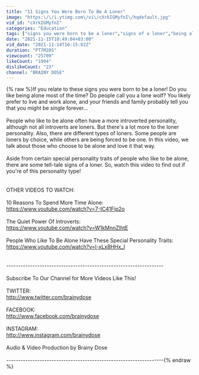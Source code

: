 ```yaml
---
title: "11 Signs You Were Born To Be A Loner"
image: "https:\/\/i.ytimg.com\/vi\/cXrkIGMyfnI\/hqdefault.jpg"
vid_id: "cXrkIGMyfnI"
categories: "Education"
tags: ["signs you were born to be a loner","signs of a loner","being alone"]
date: "2021-11-15T10:49:04+03:00"
vid_date: "2021-11-14T16:15:02Z"
duration: "PT7M28S"
viewcount: "25709"
likeCount: "1994"
dislikeCount: "23"
channel: "BRAINY DOSE"
---
```

{% raw %}If you relate to these signs you were born to be a loner! Do you like being alone most of the time? Do people call you a lone wolf? You likely prefer to live and work alone, and your friends and family probably tell you that you might be single forever…<br /><br />People who like to be alone often have a more introverted personality, although not all introverts are loners. But there's a lot more to the loner personality. Also, there are different types of loners. Some people are loners by choice, while others are being forced to be one. In this video, we talk about those who choose to be alone and love it that way.<br /><br />Aside from certain special personality traits of people who like to be alone, there are some tell-tale signs of a loner. So, watch this video to find out if you're of this personality type!<br /><br /><br />OTHER VIDEOS TO WATCH:<br /><br />10 Reasons To Spend More Time Alone:<br /><a rel="nofollow" target="blank" href="https://www.youtube.com/watch?v=7-IC41Fip2o">https://www.youtube.com/watch?v=7-IC41Fip2o</a><br /><br />The Quiet Power Of Introverts:<br /><a rel="nofollow" target="blank" href="https://www.youtube.com/watch?v=W1kMnnZlhtE">https://www.youtube.com/watch?v=W1kMnnZlhtE</a><br /><br />People Who Like To Be Alone Have These Special Personality Traits:<br /><a rel="nofollow" target="blank" href="https://www.youtube.com/watch?v=l-xLx8HHx_I">https://www.youtube.com/watch?v=l-xLx8HHx_I</a><br /><br /><br />------------------------------------------------------------------<br /><br />Subscribe To Our Channel for More Videos Like This!<br /><br />TWITTER: <br /><a rel="nofollow" target="blank" href="http://www.twitter.com/brainydose">http://www.twitter.com/brainydose</a><br /><br />FACEBOOK:<br /><a rel="nofollow" target="blank" href="http://www.facebook.com/brainydose">http://www.facebook.com/brainydose</a><br /><br />INSTAGRAM: <br /><a rel="nofollow" target="blank" href="http://www.instagram.com/brainydose">http://www.instagram.com/brainydose</a><br /><br />Audio &amp; Video Production by Brainy Dose<br /><br />------------------------------------------------------------------{% endraw %}
